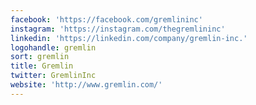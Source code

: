 ```yaml
---
facebook: 'https://facebook.com/gremlininc'
instagram: 'https://instagram.com/thegremlininc'
linkedin: 'https://linkedin.com/company/gremlin-inc.'
logohandle: gremlin
sort: gremlin
title: Gremlin
twitter: GremlinInc
website: 'http://www.gremlin.com/'
---
```

